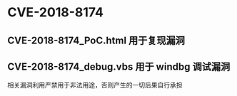 # CVE-2018-8174
## CVE-2018-8174_PoC.html 用于复现漏洞
## CVE-2018-8174_debug.vbs 用于 windbg 调试漏洞


相关漏洞利用严禁用于非法用途，否则产生的一切后果自行承担
